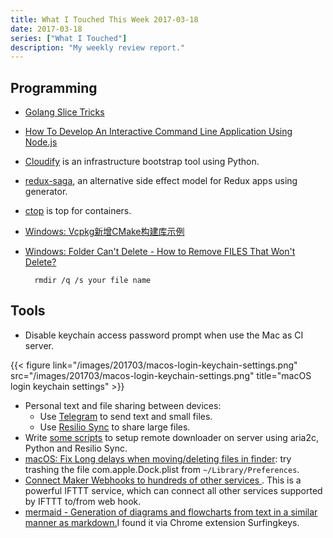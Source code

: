 ```yaml
---
title: What I Touched This Week 2017-03-18
date: 2017-03-18
series: ["What I Touched"]
description: "My weekly review report."
---
```


## Programming

- [Golang Slice Tricks][1]
- [How To Develop An Interactive Command Line Application Using Node.js][7]
- [Cloudify][13] is an infrastructure bootstrap tool using Python.
- [redux-saga][14], an alternative side effect model for Redux apps using generator.
- [ctop][8] is top for containers.
- [Windows: Vcpkg新增CMake构建库示例][9]
- [Windows: Folder Can't Delete - How to Remove FILES That Won't Delete?][10]

        rmdir /q /s your file name

<!--more-->

## Tools

- Disable keychain access password prompt when use the Mac as CI server.

{{< figure link="/images/201703/macos-login-keychain-settings.png" src="/images/201703/macos-login-keychain-settings.png" title="macOS login keychain settings" >}}

- Personal text and file sharing between devices:
	- Use [Telegram][2] to send text and small files.
	- Use [Resilio Sync][3] to share large files.
- Write [some scripts][4] to setup remote downloader on server using aria2c, Python and Resilio Sync.
- [macOS: Fix Long delays when moving/deleting files in finder][11]: try  trashing the file com.apple.Dock.plist from `~/Library/Preferences`.
- [Connect Maker Webhooks to hundreds of other services ][5]. This is a powerful IFTTT service, which can connect all other services supported by IFTTT to/from web hook.
- [mermaid - Generation of diagrams and flowcharts from text in a similar manner as markdown.][12]I found it via Chrome extension Surfingkeys.

[1]:	https://github.com/golang/go/wiki/SliceTricks
[2]:	https://telegram.org/
[3]:	https://www.resilio.com/
[4]:	https://github.com/doitian/aria2-daemon
[5]:	https://ifttt.com/maker_webhooks
[6]:	https://medium.com/sketch-app-sources/sketch-43-is-coming-to-town-with-a-new-game-an-open-file-format-ae62e7e7c223#.9c6cttqy8
[7]:	https://www.smashingmagazine.com/2017/03/interactive-command-line-application-node-js/
[8]:	https://bcicen.github.io/ctop/
[9]:	http://www.jianshu.com/p/21dba966264d
[10]:	https://www.youtube.com/watch?v=1l81A3MyyZ4
[11]:	https://discussions.apple.com/thread/1443463?start=0&tstart=0
[12]:	https://knsv.github.io/mermaid/
[13]:	http://getcloudify.org/
[14]:	https://github.com/redux-saga/redux-saga
